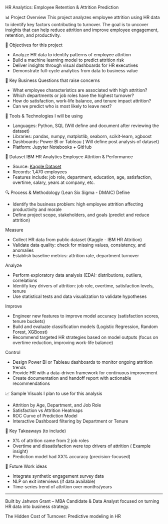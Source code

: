 HR Analytics: Employee Retention & Attrition Prediction

📊 Project Overview
This project analyzes employee attrition using HR data to identify key factors contributing to turnover. The goal is to uncover insights that can help reduce attrition and improve employee engagement, retention, and productivity.

🎯 Objectives for this project
- Analyze HR data to identify patterns of employee attrition
- Build a machine learning model to predict attrition risk
- Deliver insights through visual dashboards for HR executives
- Demonstrate full-cycle analytics from data to business value

🧠 Key Business Questions that raise concerns 
- What employee characteristics are associated with high attrition?
- Which departments or job roles have the highest turnover?
- How do satisfaction, work-life balance, and tenure impact attrition?
- Can we predict who is most likely to leave next?

🧰 Tools & Technologies I will be using
- Languages: Python, SQL (Will define and document after reviewing the dataset)
- Libraries: pandas, numpy, matplotlib, seaborn, scikit-learn, xgboost
- Dashboards: Power BI or Tableau ( Will define post analysis of dataset)
- Platform: Jupyter Notebooks + GitHub

📁 Dataset
IBM HR Analytics Employee Attrition & Performance  
- Source: [Kaggle Dataset](https://www.kaggle.com/datasets/pavansubhasht/ibm-hr-analytics-attrition-dataset)  
- Records: 1,470 employees
- Features include: job role, department, education, age, satisfaction, overtime, salary, years at company, etc.

🔍 Process & Methodology (Lean Six Sigma - DMAIC)
Define
- Identify the business problem: high employee attrition affecting productivity and morale
- Define project scope, stakeholders, and goals (predict and reduce attrition)

Measure
- Collect HR data from public dataset (Kaggle - IBM HR Attrition)
- Validate data quality: check for missing values, consistency, and anomalies
- Establish baseline metrics: attrition rate, department turnover

Analyze
- Perform exploratory data analysis (EDA): distributions, outliers, correlations
- Identify key drivers of attrition: job role, overtime, satisfaction levels, tenure
- Use statistical tests and data visualization to validate hypotheses

Improve
- Engineer new features to improve model accuracy (satisfaction scores, tenure buckets)
- Build and evaluate classification models (Logistic Regression, Random Forest, XGBoost)
- Recommend targeted HR strategies based on model outputs (focus on overtime reduction, improving work-life balance)

Control
- Design Power BI or Tableau dashboards to monitor ongoing attrition trends
- Provide HR with a data-driven framework for continuous improvement
- Create documentation and handoff report with actionable recommendations

📈 Sample Visuals I plan to use for this analysis
- Attrition by Age, Department, and Job Role
- Satisfaction vs Attrition Heatmaps
- ROC Curve of Prediction Model
- Interactive Dashboard filtering by Department or Tenure

🧠 Key Takeaways (to include)
- X% of attrition came from 2 job roles
- Overtime and dissatisfaction were top drivers of attrition ( Example insight) 
- Prediction model had XX% accuracy (precision-focused)

📄 Future Work ideas
- Integrate synthetic engagement survey data
- NLP on exit interviews (if data available)
- Time-series trend of attrition over months/years

---

Built by Jahwon Grant – MBA Candidate & Data Analyst focused on turning HR data into business strategy.


The Hidden Cost of Turnover: Predictive modeling in HR
